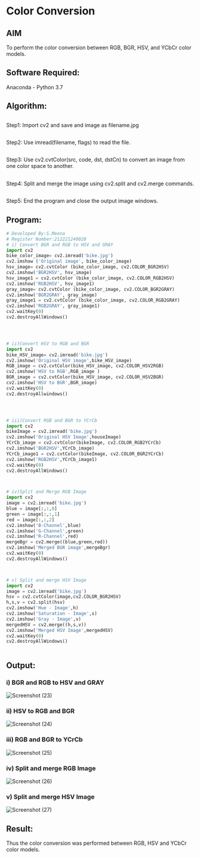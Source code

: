 # Color Conversion
## AIM
To perform the color conversion between RGB, BGR, HSV, and YCbCr color models.

## Software Required:
Anaconda - Python 3.7
## Algorithm:

##
Step1:
Import cv2 and save and image as filename.jpg

##
Step2:
Use imread(filename, flags) to read the file.

##
Step3:
Use cv2.cvtColor(src, code, dst, dstCn) to convert an image from one color space to another.

##
Step4:
Split and merge the image using cv2.split and cv2.merge commands.

##
Step5:
End the program and close the output image windows.

## Program:
```python
# Developed By:S.Meena
# Register Number:212221240028
# i) Convert BGR and RGB to HSV and GRAY
import cv2
bike_color_image= cv2.imread('bike.jpg')
cv2.imshow ('Original image', bike_color_image)
hsv_image= cv2.cvtColor (bike_color_image, cv2.COLOR_BGR2HSV)
cv2.imshow('BGR2HSV', hsv_image)
hsv_image1 = cv2.cvtColor (bike_color_image, cv2.COLOR_RGB2HSV)
cv2.imshow('RGB2HSV', hsv_image1)
gray_image= cv2.cvtColor (bike_color_image, cv2.COLOR_BGR2GRAY)
cv2.imshow('BGR2GRAY', gray_image)
gray_image1 = cv2.cvtColor (bike_color_image, cv2.COLOR_RGB2GRAY)
cv2.imshow('RGB2GRAY', gray_image1)
cv2.waitKey(0)
cv2.destroyAllWindows()




# ii)Convert HSV to RGB and BGR
import cv2
bike_HSV_image= cv2.imread('bike.jpg')
cv2.imshow('Original HSV image',bike_HSV_image)
RGB_image = cv2.cvtColor(bike_HSV_image, cv2.COLOR_HSV2RGB)
cv2.imshow('HSV to RGB',RGB_image )
BGR_image = cv2.cvtColor(bike_HSV_image, cv2.COLOR_HSV2BGR)
cv2.imshow('HSV to BGR',BGR_image)
cv2.waitKey(0)
cv2.destroyAllwindows()




# iii)Convert RGB and BGR to YCrCb
import cv2
bikeImage = cv2.imread('bike.jpg')
cv2.imshow('Original HSV Image',houseImage)
YCrCb_image = cv2.cvtColor(bikeImage, cv2.COLOR_RGB2YCrCb)
cv2.imshow('BGR2HSV',YCrCb_image)
YCrCb_image1 = cv2.cvtColor(bikeImage, cv2.COLOR_BGR2YCrCb)
cv2.imshow('RGB2HSV',YCrCb_image1)
cv2.waitKey(0)
cv2.destroyAllWindows()



# iv)Split and Merge RGB Image
import cv2
image = cv2.imread('bike.jpg')
blue = image[:,:,0]
green = image[:,:,1]
red = image[:,:,2]
cv2.imshow('B-Channel',blue)
cv2.imshow('G-Channel',green)
cv2.imshow('R-Channel',red)
mergeBgr = cv2.merge((blue,green,red))
cv2.imshow('Merged BGR image',mergeBgr)
cv2.waitKey(0)
cv2.destroyAllWindows()



# v) Split and merge HSV Image
import cv2
image = cv2.imread('bike.jpg')
hsv = cv2.cvtColor(image,cv2.COLOR_BGR2HSV)
h,s,v = cv2.split(hsv)
cv2.imshow('Hue - Image',h)
cv2.imshow('Saturation - Image',s)
cv2.imshow('Gray - Image',v)
mergedHSV = cv2.merge((h,s,v))
cv2.imshow('Merged HSV Image',mergedHSV)
cv2.waitKey(0)
cv2.destroyAllWindows()



```
## Output:
### i) BGR and RGB to HSV and GRAY
![Screenshot (23)](https://user-images.githubusercontent.com/94677128/162784114-6e0ba995-07eb-440f-914d-c75b440827c2.png)


### ii) HSV to RGB and BGR
![Screenshot (24)](https://user-images.githubusercontent.com/94677128/162784794-e7d3ff46-306e-4154-b1dc-bcb5a72bff44.png)



### iii) RGB and BGR to YCrCb
![Screenshot (25)](https://user-images.githubusercontent.com/94677128/162784646-f8d003ab-5acf-4043-adab-1fa1566d2571.png)


### iv) Split and merge RGB Image
![Screenshot (26)](https://user-images.githubusercontent.com/94677128/162784929-e00223c0-3a0d-4966-b448-1bc109bf2557.png)


### v) Split and merge HSV Image
![Screenshot (27)](https://user-images.githubusercontent.com/94677128/162785038-0ab8a1d5-deef-459d-8b42-40f363d8a86f.png)


## Result:
Thus the color conversion was performed between RGB, HSV and YCbCr color models.
